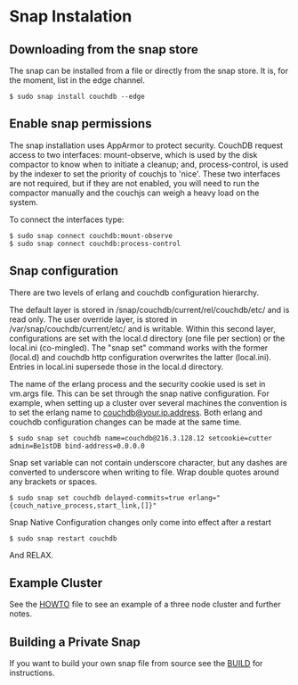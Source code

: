 # Snap Instalation

## Downloading from the snap store

The snap can be installed from a file or directly from the snap store. It is, for the moment, list in the edge channel.

    $ sudo snap install couchdb --edge
    
## Enable snap permissions

The snap installation uses AppArmor to protect security. CouchDB request access to two interfaces: mount-observe, which
is used by the disk compactor to know when to initiate a cleanup; and, process-control, is used by the indexer to set
the priority of couchjs to 'nice'. These two interfaces are not required, but if they are not enabled, you will need to run the compactor manually and the couchjs can weigh a heavy load on the system. 

To connect the interfaces type:

    $ sudo snap connect couchdb:mount-observe
    $ sudo snap connect couchdb:process-control

## Snap configuration

There are two levels of erlang and couchdb configuration hierarchy. 

The default layer is stored in /snap/couchdb/current/rel/couchdb/etc/ and is read only. 
The user override layer, is stored in /var/snap/couchdb/current/etc/ and is writable. 
Within this second layer, configurations are set with the local.d directory (one file 
per section) or the local.ini (co-mingled). The "snap set" command works with the 
former (local.d) and couchdb http configuration overwrites the latter (local.ini). 
Entries in local.ini supersede those in the local.d directory.

The name of the erlang process and the security cookie used is set in vm.args file.
This can be set through the snap native configuration. For example, when setting up 
a cluster over several machines the convention is to set the erlang 
name to couchdb@your.ip.address. Both erlang and couchdb configuration changes can be 
made at the same time.

    $ sudo snap set couchdb name=couchdb@216.3.128.12 setcookie=cutter admin=Be1stDB bind-address=0.0.0.0

Snap set variable can not contain underscore character, but any dashes are converted to underscore when
writing to file. Wrap double quotes around any brackets or spaces.

    $ sudo snap set couchdb delayed-commits=true erlang="{couch_native_process,start_link,[]}"

Snap Native Configuration changes only come into effect after a restart
    
    $ sudo snap restart couchdb

And RELAX.

## Example Cluster

See the [HOWTO][1] file to see an example of a three node cluster and further notes. 

## Building a Private Snap

If you want to build your own snap file from source see the [BUILD][2] for instructions.

[1]: HOWTO.md
[2]: BUILD.md

